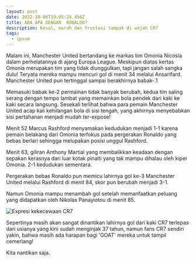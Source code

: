 ```yaml
---
layout: post
date: 2022-10-06T19:05:24.456Z
title: ADA APA DENGAN  RONALDO?
description: Kesal, marah dan frustasi tampak di wajah CR7
tags:
  - ipsum
---
```

M﻿alam ini, Manchester United bertandang ke markas tim Omonia Nicosia dalam perhelatannya di ajang Europa League. Meskipun diatas kertas Omonia merupakan tim yang tidak diunggulkan, tapi jangan salah sangka dulu! Teryata mereka mampu mencuri gol di menit 34 melalui Ansarifard. Manchester United pun tertinggal sampai berakhirnya babak-.1

M﻿emasuki babak ke-2 permainan tidak banyak berubah, kedua tim saling serang dengan tempo lambat yang memainkan bola pendek dari kaki ke kaki secara langsung. Sesekali terlihat bahwa para pemain Manchester United acap kali kehilangan bola di sisi tengah, yang akhirnya menyebabkan sisi pertahanan menjadi mudah ter-expose!

M﻿enit 52 Marcus Rashford menyamakan kedudukan menjadi 1-1 karena pemain belakang dari Omonia terfokus pada pergerakan Ronaldo yang bebas berlari sehingga melupakan posisi unggul Rashford.

M﻿enit 63, giliran Anthony Martial yang membalikkan keadaan dengan sepakan kerasnya dari luar kotak pinalti yang tak mampu dihalau oleh kiper Omonia. 2-1 kedudukan sementara.

Pergerakan bebas Ronaldo pun memicu lahirnya gol ke-3 Manchester United melalui Rashford di menit 84, skor pun berubah menjadi 3-1. 

N﻿amun Omonia mampu menambah gol setelah memanfaatkan peluang yang didapatkan oleh Nikolas Panayiotou di menit 85.

![Expresi kekecewaan CR7](/images/uploads/feaezjiagae7-_t.jpg "Ronaldo")

S﻿epertinya masih akan sangat dinantikan lahirnya gol dari kaki CR7 terlepas dari usianya yang kini sudah menginjak 37 tahun, namun fans CR7 sendiri yakin, bahwa masih ada harapan bagi 'GOAT' mereka untuk tampil cemerlang!

K﻿ita nantikan saja.